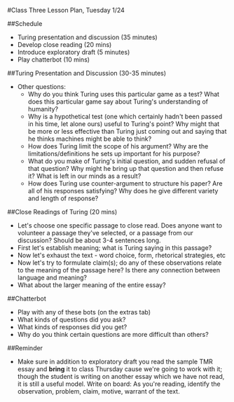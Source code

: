 #Class Three Lesson Plan, Tuesday 1/24

##Schedule
- Turing presentation and discussion (35 minutes)
- Develop close reading (20 mins)
- Introduce exploratory draft (5 minutes)
- Play chatterbot (10 mins)

##Turing Presentation and Discussion (30-35 minutes)
- Other questions:
  - Why do you think Turing uses this particular game as a test? What does this particular game say about Turing's understanding of humanity?
  - Why is a hypothetical test (one which certainly hadn't been passed in his time, let alone ours) useful to Turing's point? Why might that be more or less effective than Turing just coming out and saying that he thinks machines might be able to think?
  - How does Turing limit the scope of his argument? Why are the limitations/definitions he sets up important for his purpose?
  - What do you make of Turing's initial question, and sudden refusal of that question? Why might he bring up that question and then refuse it? What is left in our minds as a result?
  - How does Turing use counter-argument to structure his paper? Are all of his responses satisfying? Why does he give different variety and length of response?

##Close Readings of Turing (20 mins)
- Let's choose one specific passage to close read. Does anyone want to volunteer a passage they've selected, or a passage from our discussion? Should be about 3-4 sentences long.
- First let's establish meaning; what is Turing saying in this passage?  
- Now let's exhaust the text - word choice, form, rhetorical strategies, etc
- Now let's try to formulate claim(s); do any of these observations relate to the meaning of the passage here? Is there any connection between language and meaning?
- What about the larger meaning of the entire essay?

##Chatterbot
- Play with any of these bots (on the extras tab)
- What kinds of questions did you ask?
- What kinds of responses did you get?
- Why do you think certain questions are more difficult than others?


##Reminder
- Make sure in addition to exploratory draft you read the sample TMR essay and **bring** it to class Thursday cause we're going to work with it; though the student is writing on another essay which we have not read, it is still a useful model. Write on board: As you're reading, identify the observation, problem, claim, motive, warrant of the text.   
